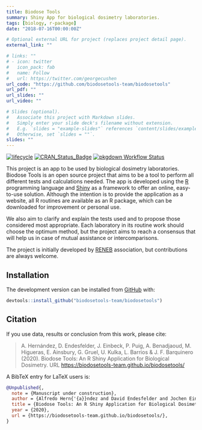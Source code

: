 ```yaml
---
title: Biodose Tools
summary: Shiny App for biological dosimetry laboratories.
tags: [biology, r-package]
date: "2018-07-16T00:00:00Z"

# Optional external URL for project (replaces project detail page).
external_link: ""

# links: ""
# - icon: twitter
#   icon_pack: fab
#   name: Follow
#   url: https://twitter.com/georgecushen
url_code: "https://github.com/biodosetools-team/biodosetools"
url_pdf: ""
url_slides: ""
url_video: ""

# Slides (optional).
#   Associate this project with Markdown slides.
#   Simply enter your slide deck's filename without extension.
#   E.g. `slides = "example-slides"` references `content/slides/example-slides.md`.
#   Otherwise, set `slides = ""`.
slides: ""
---
```


<div class="badges">

  <!-- badges: start -->
  [![lifecycle](https://img.shields.io/badge/lifecycle-maturing-blue.svg)](https://www.tidyverse.org/lifecycle/#maturing)
  [![CRAN\_Status\_Badge](https://www.r-pkg.org/badges/version/biodosetools)](https://cran.r-project.org/package=biodosetools)
  [![pkgdown Workflow
Status](https://github.com/biodosetools-team/biodosetools/workflows/pkgdown/badge.svg)](https://biodosetools-team.github.io/biodosetools/)
  <!-- badges: end -->

</div>

This project is an app to be used by biological dosimetry laboratories. Biodose Tools is an open source project that aims to be a tool to perform all different tests and calculations needed. The app is developed using the [R](https://www.r-project.org/about.html) programming language and [Shiny](https://shiny.rstudio.com) as a framework to offer an online, easy-to-use solution. Although the intention is to provide the application as a website, all R routines are available as an R package, which can be downloaded for improvement or personal use.

We also aim to clarify and explain the tests used and to propose those considered most appropriate. Each laboratory in its routine work should choose the optimum method, but the project aims to reach a consensus that will help us in case of mutual assistance or intercomparisons.

The project is initially developed by [RENEB](http://www.reneb.net) association, but contributions are always welcome.

## Installation

<!-- You can install the released version of <package> from [CRAN](https://CRAN.R-project.org) with: -->
<!-- ``` r -->
<!-- install.packages("biodosetools") -->
<!-- ``` -->
<!-- And  -->

The development version can be installed from
[GitHub](https://github.com/) with:

``` r
devtools::install_github("biodosetools-team/biodosetools")
```

<!-- ## Examples -->

## Citation

If you use data, results or conclusion from this work, please cite:

> A. Hernández, D. Endesfelder, J. Einbeck, P. Puig, A. Benadjaoud, M.
> Higueras, E. Ainsbury, G. Gruel, U. Kulka, L. Barrios & J. F.
> Barquinero (2020). Biodose Tools: An R Shiny Application for
> Biological Dosimetry. URL
> <https://biodosetools-team.github.io/biodosetools/>

A BibTeX entry for LaTeX users is:

``` bib
@Unpublished{,
  note = {Manuscript under construction},
  author = {Alfredo Hern{'{a}}ndez and David Endesfelder and Jochen Einbeck and Pere Puig and Amine Benadjaoud and Manuel Higueras and Elizabeth Ainsbury and Ga{"{e}}tan Gruel and Ulrike Kulka and Lleonard Barrios and Joan Francesc Barquinero},
  title = {Biodose Tools: An R Shiny Application for Biological Dosimetry},
  year = {2020},
  url = {https://biodosetools-team.github.io/biodosetools/},
}
```
